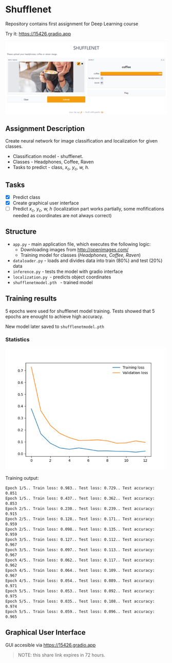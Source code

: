 # Shufflenet
Repository contains first assignment for Deep Learning course

Try it: https://15426.gradio.app

![Interface](assets/interface.PNG)

## Assignment Description
Create neural network for image classification and localization for given
classes.
<br>
- Classification model - shufflenet.
- Classes - Headphones, Coffee, Raven
- Tasks to predict - class, <i> x<sub>c</sub>, y<sub>c</sub>, w, h.</i>

## Tasks 

- [x] Predict class
- [x] Create graphical user interface
- [ ] Predict <i> x<sub>c</sub>, y<sub>c</sub>, w, h </i> (localization part works partially, some mofifications needed as coordinates are not always correct)

## Structure
- `app.py` - main application file, which executes the following logic: 
    - Downloading images from http://openimages.com/
    - Training model for classes (<i>Headphones, Coffee, Raven</i>)
 - `dataloader.py` -  loads and divides data into train (80%) and test (20%) data 
 - `inference.py` - tests the model with gradio interface
 - `localization.py `- predicts object coordinates
 - `shufflenetmodel.pth ` - trained model

 ## Training results
 5 epochs were used for shufflenet model training. Tests showed that 5 epochs are enought to achieve high accuracy.

 New model later saved to `shufflenetmodel.pth`
 <br>
### Statistics
![Graph](assets/Figure_1.png)

Training output:
 ```
 Epoch 1/5.. Train loss: 0.983.. Test loss: 0.729.. Test accuracy: 0.851
Epoch 1/5.. Train loss: 0.437.. Test loss: 0.362.. Test accuracy: 0.853
Epoch 2/5.. Train loss: 0.230.. Test loss: 0.239.. Test accuracy: 0.915
Epoch 2/5.. Train loss: 0.128.. Test loss: 0.171.. Test accuracy: 0.959
Epoch 2/5.. Train loss: 0.098.. Test loss: 0.135.. Test accuracy: 0.959
Epoch 3/5.. Train loss: 0.127.. Test loss: 0.112.. Test accuracy: 0.967
Epoch 3/5.. Train loss: 0.097.. Test loss: 0.113.. Test accuracy: 0.967
Epoch 4/5.. Train loss: 0.062.. Test loss: 0.117.. Test accuracy: 0.962
Epoch 4/5.. Train loss: 0.064.. Test loss: 0.109.. Test accuracy: 0.967
Epoch 4/5.. Train loss: 0.054.. Test loss: 0.089.. Test accuracy: 0.971
Epoch 5/5.. Train loss: 0.053.. Test loss: 0.092.. Test accuracy: 0.975
Epoch 5/5.. Train loss: 0.035.. Test loss: 0.108.. Test accuracy: 0.974
Epoch 5/5.. Train loss: 0.059.. Test loss: 0.096.. Test accuracy: 0.965
```

## Graphical User Interface
GUI accesible via https://15426.gradio.app
> NOTE: this share link expires in 72 hours.







